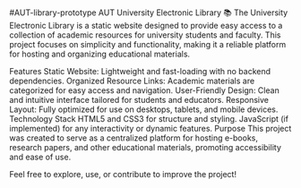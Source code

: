 #AUT-library-prototype
AUT University Electronic Library 📚 
The University Electronic Library is a static website designed to provide easy access to a collection of academic resources for university students and faculty. This project focuses on simplicity and functionality, making it a reliable platform for hosting and organizing educational materials.

Features Static Website: Lightweight and fast-loading with no backend dependencies. Organized Resource Links: Academic materials are categorized for easy access and navigation. User-Friendly Design: Clean and intuitive interface tailored for students and educators. Responsive Layout: Fully optimized for use on desktops, tablets, and mobile devices. Technology Stack HTML5 and CSS3 for structure and styling. JavaScript (if implemented) for any interactivity or dynamic features. Purpose This project was created to serve as a centralized platform for hosting e-books, research papers, and other educational materials, promoting accessibility and ease of use.

Feel free to explore, use, or contribute to improve the project!
